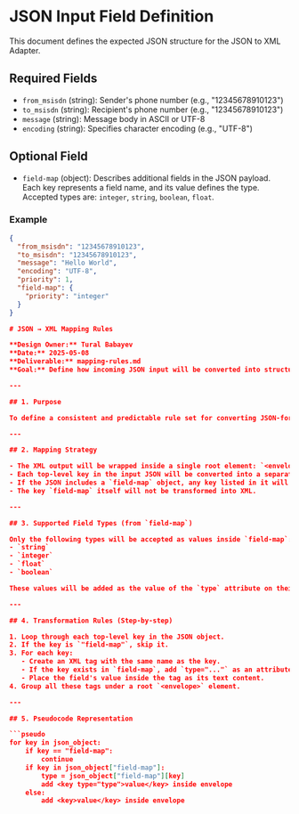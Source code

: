 # JSON Input Field Definition

This document defines the expected JSON structure for the JSON to XML Adapter.

## Required Fields

- `from_msisdn` (string): Sender's phone number (e.g., "12345678910123")
- `to_msisdn` (string): Recipient's phone number (e.g., "12345678910123")
- `message` (string): Message body in ASCII or UTF-8
- `encoding` (string): Specifies character encoding (e.g., "UTF-8")

## Optional Field

- `field-map` (object): Describes additional fields in the JSON payload. Each key represents a field name, and its value defines the type. Accepted types are: `integer`, `string`, `boolean`, `float`.

### Example

```json
{
  "from_msisdn": "12345678910123",
  "to_msisdn": "12345678910123",
  "message": "Hello World",
  "encoding": "UTF-8",
  "priority": 1,
  "field-map": {
    "priority": "integer"
  }
}

# JSON → XML Mapping Rules

**Design Owner:** Tural Babayev  
**Date:** 2025-05-08  
**Deliverable:** mapping-rules.md  
**Goal:** Define how incoming JSON input will be converted into structured XML under a common root element.

---

## 1. Purpose

To define a consistent and predictable rule set for converting JSON-formatted form data into an XML structure, ensuring proper tagging, typing, and ordering for downstream API submission.

---

## 2. Mapping Strategy

- The XML output will be wrapped inside a single root element: `<envelope>`.
- Each top-level key in the input JSON will be converted into a separate child XML tag.
- If the JSON includes a `field-map` object, any key listed in it will receive a `type` attribute in its XML equivalent.
- The key `field-map` itself will not be transformed into XML.

---

## 3. Supported Field Types (from `field-map`)

Only the following types will be accepted as values inside `field-map`:
- `string`
- `integer`
- `float`
- `boolean`

These values will be added as the value of the `type` attribute on their corresponding XML tags.

---

## 4. Transformation Rules (Step-by-step)

1. Loop through each top-level key in the JSON object.
2. If the key is `"field-map"`, skip it.
3. For each key:
   - Create an XML tag with the same name as the key.
   - If the key exists in `field-map`, add `type="..."` as an attribute using the provided type.
   - Place the field's value inside the tag as its text content.
4. Group all these tags under a root `<envelope>` element.

---

## 5. Pseudocode Representation

```pseudo
for key in json_object:
    if key == "field-map":
        continue
    if key in json_object["field-map"]:
        type = json_object["field-map"][key]
        add <key type="type">value</key> inside envelope
    else:
        add <key>value</key> inside envelope

